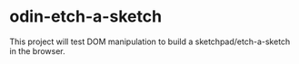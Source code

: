 # odin-etch-a-sketch

This project will test DOM manipulation to build a sketchpad/etch-a-sketch in the browser.